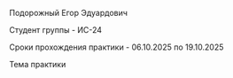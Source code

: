 Подорожный Егор Эдуардович

Студент группы - ИС-24

Сроки прохождения практики - 06.10.2025 по 19.10.2025

Тема практики 

